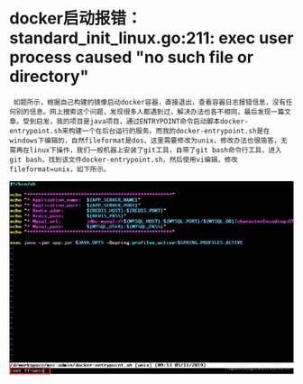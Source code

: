 # docker启动报错：standard_init_linux.go:211: exec user process caused "no such file or directory"



     如题所示，根据自己构建的镜像启动docker容器，直接退出，查看容器日志报错信息，没有任何别的信息。网上搜索这个问题，发现很多人都遇到过，解决办法也各不相同，最后发现一篇文章。受到启发，我的项目是java项目，通过ENTRYPOINT命令启动脚本docker-entrypoint.sh来构建一个在后台运行的服务。而我的docker-entrypoint.sh是在windows下编辑的，自然fileformat是dos，这里需要修改为unix，修改办法也很简答，无需再在linux下操作，我们一般机器上安装了git工具，自带了git bash命令行工具，进入git bash，找到该文件docker-entrypoint.sh，然后使用vi编辑，修改fileformat=unix，如下所示。
![img](..\images\docker\docker-ff.png)